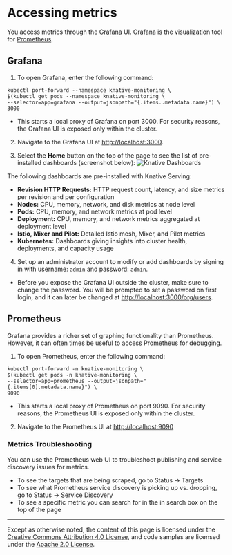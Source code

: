 # Accessing metrics

You access metrics through the [Grafana](https://grafana.com/) UI. Grafana is
the visualization tool for [Prometheus](https://prometheus.io/).

## Grafana

1. To open Grafana, enter the following command:

```shell
kubectl port-forward --namespace knative-monitoring \
$(kubectl get pods --namespace knative-monitoring \
--selector=app=grafana --output=jsonpath="{.items..metadata.name}") \
3000
```

- This starts a local proxy of Grafana on port 3000. For security reasons, the
  Grafana UI is exposed only within the cluster.

2. Navigate to the Grafana UI at [http://localhost:3000](http://localhost:3000).

3. Select the **Home** button on the top of the page to see the list of
   pre-installed dashboards (screenshot below):
   ![Knative Dashboards](./images/grafana1.png)

The following dashboards are pre-installed with Knative Serving:

- **Revision HTTP Requests:** HTTP request count, latency, and size metrics per
  revision and per configuration
- **Nodes:** CPU, memory, network, and disk metrics at node level
- **Pods:** CPU, memory, and network metrics at pod level
- **Deployment:** CPU, memory, and network metrics aggregated at deployment
  level
- **Istio, Mixer and Pilot:** Detailed Istio mesh, Mixer, and Pilot metrics
- **Kubernetes:** Dashboards giving insights into cluster health, deployments,
  and capacity usage

4. Set up an administrator account to modify or add dashboards by signing in
   with username: `admin` and password: `admin`.

  - Before you expose the Grafana UI outside the cluster, make sure to change the
  password. You will be prompted to set a password on first login, and it can
  later be changed at
  [http://localhost:3000/org/users](http://localhost:3000/org/users).


## Prometheus

Grafana provides a richer set of graphing functionality than Prometheus.
However, it can often times be useful to access Prometheus for debugging.

1. To open Prometheus, enter the following command:
```shell
kubectl port-forward -n knative-monitoring \
$(kubectl get pods -n knative-monitoring \
--selector=app=prometheus --output=jsonpath="{.items[0].metadata.name}") \
9090
```

  - This starts a local proxy of Prometheus on port 9090. For security reasons,
    the Prometheus UI is exposed only within the cluster.

2. Navigate to the Prometheus UI at
   [http://localhost:9090](http://localhost:9090)

### Metrics Troubleshooting

You can use the Prometheus web UI to troubleshoot publishing and service
discovery issues for metrics.

- To see the targets that are being scraped, go to Status -> Targets
- To see what Prometheus service discovery is picking up vs. dropping, go to
  Status -> Service Discovery
- To see a specific metric you can search for in the in search box on the top of
  the page


---

Except as otherwise noted, the content of this page is licensed under the
[Creative Commons Attribution 4.0 License](https://creativecommons.org/licenses/by/4.0/),
and code samples are licensed under the
[Apache 2.0 License](https://www.apache.org/licenses/LICENSE-2.0).
